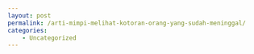 ```yaml
---
layout: post
permalink: /arti-mimpi-melihat-kotoran-orang-yang-sudah-meninggal/
categories:
    - Uncategorized
---
```



